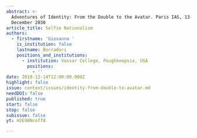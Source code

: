 ```yaml
---
abstract: >-
  Adventures of Identity: From the Double to the Avatar. Paris IAS, 13-14
  December 2030
article_title: Selfie Nationalism
authors:
  - firstname: 'Giovanna '
    is_institution: false
    lastname: Borradori
    positions_and_institutions:
      - institution: Vassar College, Poughkeepsie, USA
        positions:
          - ''
date: 2018-12-14T12:00:00.000Z
highlight: false
issue: content/issues/identity-from-double-to-avatar.md
needDOI: false
published: true
start: false
stop: false
subissue: false
yt: H2E98Ncoff8

---
```

<Youtube yt="H2E98Ncoff8" caption="Selfie Nationalism" start="false" stop="false"></Youtube>
